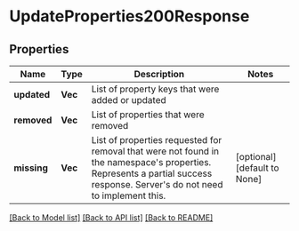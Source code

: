 # UpdateProperties200Response

## Properties
Name | Type | Description | Notes
------------ | ------------- | ------------- | -------------
**updated** | **Vec<String>** | List of property keys that were added or updated | 
**removed** | **Vec<String>** | List of properties that were removed | 
**missing** | **Vec<String>** | List of properties requested for removal that were not found in the namespace's properties. Represents a partial success response. Server's do not need to implement this. | [optional] [default to None]

[[Back to Model list]](../README.md#documentation-for-models) [[Back to API list]](../README.md#documentation-for-api-endpoints) [[Back to README]](../README.md)


